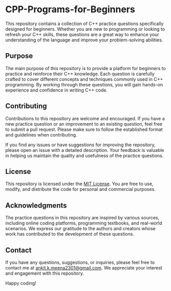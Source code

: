 # CPP-Programs-for-Beginners

This repository contains a collection of C++ practice questions specifically designed for beginners. Whether you are new to programming or looking to refresh your C++ skills, these questions are a great way to enhance your understanding of the language and improve your problem-solving abilities.

## Purpose

The main purpose of this repository is to provide a platform for beginners to practice and reinforce their C++ knowledge. Each question is carefully crafted to cover different concepts and techniques commonly used in C++ programming. By working through these questions, you will gain hands-on experience and confidence in writing C++ code.

## Contributing

Contributions to this repository are welcome and encouraged. If you have a new practice question or an improvement to an existing question, feel free to submit a pull request. Please make sure to follow the established format and guidelines when contributing.

If you find any issues or have suggestions for improving the repository, please open an issue with a detailed description. Your feedback is valuable in helping us maintain the quality and usefulness of the practice questions.

## License

This repository is licensed under the [MIT License](LICENSE). You are free to use, modify, and distribute the code for personal and commercial purposes.

## Acknowledgments

The practice questions in this repository are inspired by various sources, including online coding platforms, programming textbooks, and real-world scenarios. We express our gratitude to the authors and creators whose work has contributed to the development of these questions.

## Contact

If you have any questions, suggestions, or inquiries, please feel free to contact me at [ankit.k.meena2301@gmail.com](mailto:ankit.k.meena2301@gmail.com). We appreciate your interest and engagement with this repository.

Happy coding!
